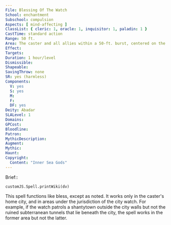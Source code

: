 ```yaml
---
File: Blessing Of The Watch
School: enchantment
Subschool: compulsion
Aspects: [ mind-affecting ]
ClassList: { cleric: 1, oracle: 1, inquisitor: 1, paladin: 1 }
CastTime: standard action
Range: 50 ft.
Area: The caster and all allies within a 50-ft. burst, centered on the caster
Effect: 
Targets: 
Duration: 1 hour/level
Dismissible: 
Shapeable: 
SavingThrow: none
SR: yes (harmless)
Components:
  V: yes
  S: yes
  M: 
  F: 
  DF: yes
Deity: Abadar
SLALevel: 1
Domains: 
GPCost: 
Bloodline: 
Patron: 
MythicDescription: 
Augment: 
Mythic: 
Haunt: 
Copyright:
  Content: "Inner Sea Gods"
---
```

Brief:: 

```dataviewjs
customJS.Spell.printWiki(dv)
```

This spell functions like bless, except as noted. It works only in the caster's home city, and in areas under the jurisdiction of the city watch. For example, if the watch patrols a shantytown outside the city walls but not the ruined subterranean tunnels that lie beneath the city, the spell works in the former area but not the latter.
